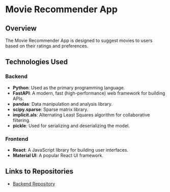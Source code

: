 # Movie Recommender App

## Overview
The Movie Recommender App is designed to suggest movies to users based on their ratings and preferences.

## Technologies Used
### Backend
- **Python**: Used as the primary programming language.
- **FastAPI**: A modern, fast (high-performance) web framework for building APIs.
- **pandas**: Data manipulation and analysis library.
- **scipy.sparse**: Sparse matrix library.
- **implicit.als**: Alternating Least Squares algorithm for collaborative filtering.
- **pickle**: Used for serializing and deserializing the model.

### Frontend
- **React**: A JavaScript library for building user interfaces.
- **Material UI**: A popular React UI framework.

## Links to Repositories

- [Backend Repository](https://github.com/iamme24cl/movie_land)
